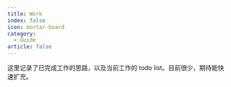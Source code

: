 ```yaml
---
title: Work
index: false
icon: mortar-board
category:
  - Guide
article: false
---
```

这里记录了已完成工作的思路，以及当前工作的 todo list。目前很少，期待能快速扩充。
<Catalog />
